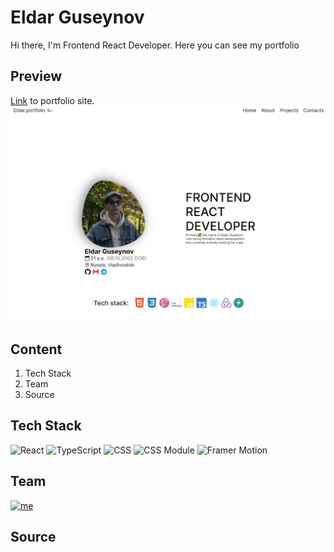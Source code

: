 # Eldar Guseynov

Hi there, I'm Frontend React Developer. Here you can see my portfolio

## Preview
<!-- Add link and preview image -->
[Link](https://portfolio-zeta-lac-72.vercel.app/) to portfolio site.
[![Preview](https://github.com/username-i386/portfolio/blob/main/src/assets/images/portfolio_preview_en.png)](https://portfolio-zeta-lac-72.vercel.app/)
## Content
1) Tech Stack
2) Team
3) Source

## Tech Stack
![React](https://img.shields.io/badge/React-286171?style=for-the-badge&logo=react&logoColor=#61DBFB)
![TypeScript](https://img.shields.io/badge/TypeScript-104581?style=for-the-badge&logo=typescript&logoColor=#3178C6)
![CSS](https://img.shields.io/badge/CSS-1572B7?style=for-the-badge&logo=css3&logoColor=#1572B7)
![CSS Module](https://img.shields.io/badge/CSS_Modules-000000?style=for-the-badge&logo=cssmodules&logoColor=#ffffff)
![Framer Motion](https://img.shields.io/badge/Framer_motion-0055FF?style=for-the-badge&logo=framer&logoColor=#fff)

## Team
[![me](https://img.shields.io/badge/Eldar_Guseynov-black?style=for-the-badge&logo=github)](https://github.com/username-i386/)

## Source
<!-- add projects links -->
